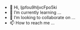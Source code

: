 - 👋 Hi, ljpfou9hljvcFpo5ki
- 🌱 I’m currently learning ...
- 💞️ I’m looking to collaborate on ...
- 📫 How to reach me ...

<!---
Royleejr11038/Royleejr11038 is a ✨ special ✨ repository because its `README.md` (this file) appears on your GitHub profile.
You can click the Preview link to take a look at your changes.
--->
